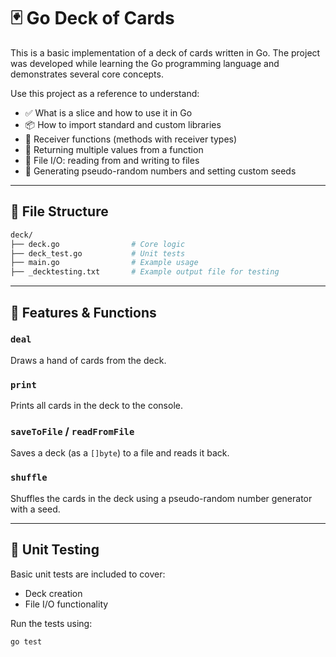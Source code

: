# 🃏 Go Deck of Cards

This is a basic implementation of a deck of cards written in Go. The project was developed while learning the Go programming language and demonstrates several core concepts.

Use this project as a reference to understand:

- ✅ What is a slice and how to use it in Go  
- 📦 How to import standard and custom libraries  
- 🔁 Receiver functions (methods with receiver types)  
- 🔄 Returning multiple values from a function  
- 💾 File I/O: reading from and writing to files  
- 🎲 Generating pseudo-random numbers and setting custom seeds  

---

## 📂 File Structure

```bash
deck/
├── deck.go                # Core logic
├── deck_test.go           # Unit tests
├── main.go                # Example usage
├── _decktesting.txt       # Example output file for testing
```
---

## 📘 Features & Functions

### `deal`
Draws a hand of cards from the deck.

### `print`
Prints all cards in the deck to the console.

### `saveToFile` / `readFromFile`
Saves a deck (as a `[]byte`) to a file and reads it back.

### `shuffle`
Shuffles the cards in the deck using a pseudo-random number generator with a seed.

---

## 🧪 Unit Testing

Basic unit tests are included to cover:

- Deck creation  
- File I/O functionality  

Run the tests using:

```bash
go test




